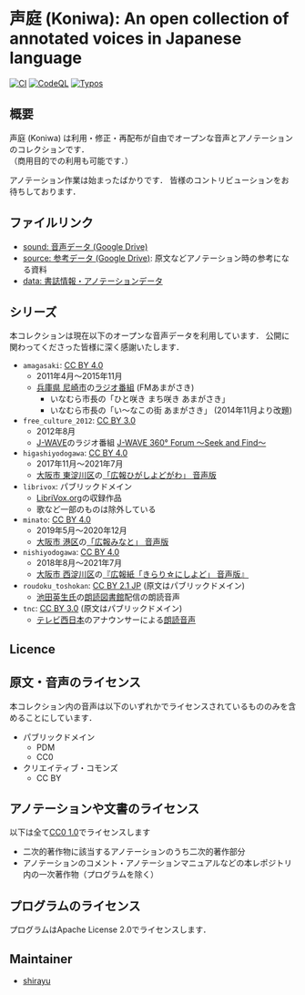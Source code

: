 
# 声庭 (Koniwa): An open collection of annotated voices in Japanese language

[![CI](https://github.com/koniwa/koniwa/actions/workflows/ci.yml/badge.svg)](https://github.com/koniwa/koniwa/actions/workflows/ci.yml)
[![CodeQL](https://github.com/koniwa/koniwa/actions/workflows/codeql-analysis.yml/badge.svg)](https://github.com/koniwa/koniwa/actions/workflows/codeql-analysis.yml)
[![Typos](https://github.com/koniwa/koniwa/actions/workflows/typos.yml/badge.svg)](https://github.com/koniwa/koniwa/actions/workflows/typos.yml)

## 概要

声庭 (Koniwa) は利用・修正・再配布が自由でオープンな音声とアノテーションのコレクションです．  
（商用目的での利用も可能です．）

アノテーション作業は始まったばかりです．
皆様のコントリビューションをお待ちしております．

## ファイルリンク

- [sound: 音声データ (Google Drive)](https://drive.google.com/drive/folders/1edUnYJpT8y0ZmAQSE_fJPQ6VnNBS6qWA)
- [source: 参考データ (Google Drive)](https://drive.google.com/drive/folders/1yLZtynAznjVepfAgEVFtbiP0xhCGMmo2): 原文などアノテーション時の参考になる資料
- [data: 書誌情報・アノテーションデータ](data)

## シリーズ

本コレクションは現在以下のオープンな音声データを利用しています．
公開に関わってくださった皆様に深く感謝いたします．

- ``amagasaki``: [CC BY 4.0](https://creativecommons.org/licenses/by/4.0/deed.ja)
    - 2011年4月〜2015年11月
    - [兵庫県 尼崎市](https://www.city.amagasaki.hyogo.jp/)の[ラジオ番組](https://www.city.amagasaki.hyogo.jp/op_data/1000916/1001317/1001355.html) (FMあまがさき)
        - いなむら市長の「ひと咲き まち咲き あまがさき」
        - いなむら市長の「い～なこの街 あまがさき」 (2014年11月より改題)
- ``free_culture_2012``: [CC BY 3.0](https://creativecommons.org/licenses/by/3.0/deed.ja)
    - 2012年8月
    - [J-WAVE](https://www.j-wave.co.jp/)のラジオ番組 [J-WAVE 360° Forum 〜Seek and Find〜](https://soundcloud.com/jwave360)
- ``higashiyodogawa``: [CC BY 4.0](https://creativecommons.org/licenses/by/4.0/deed.ja)
    - 2017年11月〜2021年7月
    - [大阪市 東淀川区](https://www.city.osaka.lg.jp/higashiyodogawa/)の[「広報ひがしよどがわ」 音声版](https://www.city.osaka.lg.jp/higashiyodogawa/category/3274-1-0-0-0-0-0-0-0-0.html)
- ``librivox``: パブリックドメイン
    - [LibriVox.org](https://librivox.org/)の収録作品
    - 歌など一部のものは除外している
- ``minato``: [CC BY 4.0](https://creativecommons.org/licenses/by/4.0/deed.ja)
    - 2019年5月〜2020年12月
    - [大阪市 港区](https://www.city.osaka.lg.jp/minato/)の[「広報みなと」 音声版](https://www.city.osaka.lg.jp/minato/category/3179-4-0-0-0-0-0-0-0-0.html)
- ``nishiyodogawa``: [CC BY 4.0](https://creativecommons.org/licenses/by/4.0/deed.ja)
    - 2018年8月〜2021年7月
    - [大阪市 西淀川区](https://www.city.osaka.lg.jp/nishiyodogawa/)の[『広報紙「きらり☆にしよど」 音声版』](https://www.city.osaka.lg.jp/nishiyodogawa/category/3258-6-0-0-0-0-0-0-0-0.html)
- ``roudoku_toshokan``: [CC BY 2.1 JP](https://creativecommons.org/licenses/by-sa/2.1/jp/) (原文はパブリックドメイン)
    - [池田英生氏](http://nergui.sakura.ne.jp/who.html)の[朗読図書館](http://nergui.sakura.ne.jp/library.html)配信の朗読音声
- ``tnc``: [CC BY 3.0](https://creativecommons.org/licenses/by/3.0/deed.ja) (原文はパブリックドメイン)
    - [テレビ西日本](https://www.tnc.co.jp/)のアナウンサーによる[朗読音声](https://www.tnc.co.jp/forchildren/roudoku)

## Licence

## 原文・音声のライセンス

本コレクション内の音声は以下のいずれかでライセンスされているもののみを含めることにしています．

- パブリックドメイン
    - PDM
    - CC0
- クリエイティブ・コモンズ
    - CC BY

## アノテーションや文書のライセンス

以下は全て[CC0 1.0](https://creativecommons.org/publicdomain/zero/1.0/)でライセンスします

- 二次的著作物に該当するアノテーションのうち二次的著作部分
- アノテーションのコメント・アノテーションマニュアルなどの本レポジトリ内の一次著作物（プログラムを除く）

## プログラムのライセンス

プログラムはApache License 2.0でライセンスします．

## Maintainer

- [shirayu](https://github.com/shirayu)
